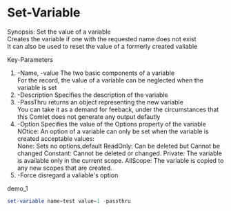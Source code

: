 # Set-Variable

Synopsis:
Set the value of a variable  
Creates the variable if one with the requested name does not exist  
It can also be used to reset the value of a formerly created valiable    

Key-Parameters
1. -Name, -value
   The two basic components of a variable  
   For the record, the value of a variable can be neglected when the variable is set  
2. -Description
   Specifies the description of the variable
3. -PassThru
   returns an object representing the new variable  
   You can take it as a demand for feeback, under the circumstances that this Comlet does not generate any output defautly 
4. -Option
   Specifies the value of the Options property of the variable  
   NOtice: An option of a variable can only be set when the variable is created
   acceptable values:  
   None: Sets no options,default
   ReadOnly: Can be deleted but Cannot be changed
   Constant: Cannot be deleted or changed. 
   Private: The variable is available only in the current scope.
   AllScope: The variable is copied to any new scopes that are created.
5. -Force
   disregard a valiable's option
   
demo_1
```powershell
set-variable name=test value=1 -passthru 
```